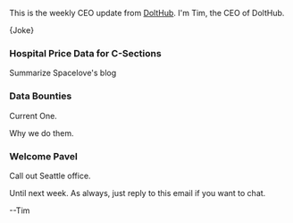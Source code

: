 This is the weekly CEO update from [DoltHub](https://www.dolthub.com/). I'm Tim, the CEO of DoltHub. 

{Joke}

### Hospital Price Data for C-Sections

Summarize Spacelove's blog

### Data Bounties

Current One.

Why we do them.

### Welcome Pavel

Call out Seattle office.

Until next week. As always, just reply to this email if you want to chat.

--Tim
